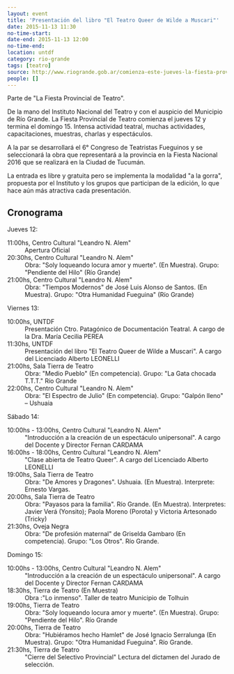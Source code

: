 ```yaml
---
layout: event 
title: 'Presentación del libro "El Teatro Queer de Wilde a Muscari"'
date: 2015-11-13 11:30
no-time-start: 
date-end: 2015-11-13 12:00
no-time-end: 
location: untdf
category: rio-grande
tags: [teatro]
source: http://www.riogrande.gob.ar/comienza-este-jueves-la-fiesta-provincial-de-teatro-con-una-gran-cantidad-de-actividades-en-agenda/
people: []
---
```


Parte de "La Fiesta Provincial de Teatro".

De la mano del Instituto Nacional del Teatro y con el auspicio del Municipio de Río Grande. La Fiesta Provincial de Teatro comienza el jueves 12 y termina el domingo 15. Intensa actividad teatral, muchas actividades, capacitaciones, muestras, charlas y espectáculos.

A la par se desarrollará el 6° Congreso de Teatristas Fueguinos y se seleccionará la obra que representará a la provincia en la Fiesta Nacional 2016 que se realizará en la Ciudad de Tucumán.

La entrada es libre y gratuita pero se implementa la modalidad "a la gorra", propuesta por el Instituto y los grupos que participan de la edición, lo que hace aún más atractiva cada presentación.


## Cronograma

Jueves 12:

<dl>
	
<dt>11:00hs, Centro Cultural "Leandro N. Alem"</dt>
	<dd>Apertura Oficial</dd>

<dt>20:30hs, Centro Cultural "Leandro N. Alem"</dt>
	<dd>Obra: "Soly loqueando locura amor y muerte". (En Muestra). Grupo: "Pendiente del Hilo" (Río Grande)</dd>

<dt>21:00hs, Centro Cultural "Leandro N. Alem"</dt>
	<dd>Obra: "Tiempos Modernos" de José Luis Alonso de Santos. (En Muestra). Grupo: "Otra Humanidad Fueguina" (Río Grande)</dd>
</dl>


Viernes 13:

<dl>
	
<dt>10:00hs, UNTDF</dt>
	<dd>Presentación Ctro. Patagónico de Documentación Teatral. A cargo de la Dra. María Cecilia PEREA</dd>

<dt>11:30hs, UNTDF</dt>
	<dd>Presentación del libro "El Teatro Queer de Wilde a Muscari". A cargo del Licenciado Alberto LEONELLI</dd>

<dt>21:00hs, Sala Tierra de Teatro</dt>
	<dd>Obra: "Medio Pueblo" (En competencia). Grupo: "La Gata chocada T.T.T." Río Grande</dd>

<dt>22:00hs, Centro Cultural "Leandro N. Alem"</dt>
	<dd>Obra: "El Espectro de Julio" (En competencia). Grupo: "Galpón lleno" – Ushuaia</dd>

</dl>




Sábado 14:

<dl>
<dt>10:00hs - 13:00hs, Centro Cultural "Leandro N. Alem"</dt>
	<dd>"Introducción a la creación de un espectáculo unipersonal". A cargo del Docente y Director Fernan CARDAMA</dd>

<dt>16:00hs - 18:00hs, Centro Cultural "Leandro N. Alem"</dt>
	<dd>"Clase abierta de Teatro Queer". A cargo del Licenciado Alberto LEONELLI</dd>

<dt>19:00hs, Sala Tierra de Teatro</dt>
	<dd>Obra: "De Amores y Dragones". Ushuaia. (En Muestra). Interprete: Ernesto Vargas.</dd>

<dt>20:00hs, Sala Tierra de Teatro</dt>
	<dd>Obra: "Payasos para la familia". Río Grande. (En Muestra). Interpretes: Javier Verá (Yonsito); Paola Moreno (Porota) y Victoria Artesonado (Tricky)</dd>

<dt>21:30hs, Oveja Negra</dt>
	<dd>Obra: "De profesión maternal" de Griselda Gambaro (En competencia). Grupo: "Los Otros". Río Grande.</dd>
</dl>



Domingo 15:

<dl>
<dt>10:00hs - 13:00hs, Centro Cultural "Leandro N. Alem"</dt>
	<dd>"Introducción a la creación de un espectáculo unipersonal". A cargo del Docente y Director Fernan CARDAMA</dd>

<dt>18:30hs, Tierra de Teatro (En Muestra)</dt>
	<dd>Obra :"Lo inmenso". Taller de teatro Municipio de Tolhuin</dd>

<dt>19:00hs, Tierra de Teatro</dt>
	<dd>Obra: "Soly loqueando locura amor y muerte". (En Muestra). Grupo: "Pendiente del Hilo". Río Grande</dd>

<dt>20:00hs, Tierra de Teatro</dt>
	<dd>Obra: "Hubiéramos hecho Hamlet" de José Ignacio Serralunga (En Muestra). Grupo: "Otra Humanidad Fueguina". Río Grande.</dd>

<dt>21:30hs, Tierra de Teatro</dt>
	<dd>"Cierre del Selectivo Provincial" Lectura del dictamen del Jurado de selección.</dd>
</dl>

